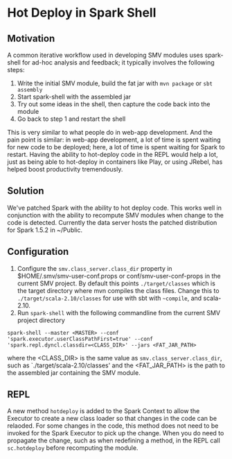 # Hot Deploy in Spark Shell

## Motivation

A common iterative workflow used in developing SMV modules uses spark-shell for ad-hoc analysis and feedback; it typically involves the following steps:

1. Write the initial SMV module, build the fat jar with `mvn package` or `sbt assembly`
2. Start spark-shell with the assembled jar
3. Try out some ideas in the shell, then capture the code back into the module
4. Go back to step 1 and restart the shell

This is very similar to what people do in web-app development. And the pain point is similar: in web-app development, a lot of time is spent waiting for new code to be deployed; here, a lot of time is spent waiting for Spark to restart. Having the ability to hot-deploy code in the REPL would help a lot, just as being able to hot-deploy in containers like Play, or using JRebel, has helped boost productivity tremendously.

## Solution

We've patched Spark with the ability to hot deploy code.  This works well in conjunction with the ability to recompute SMV modules when change to the code is detected.  Currently the data server hosts the patched distribution for Spark 1.5.2 in ~/Public.

## Configuration

1. Configure the `smv.class_server.class_dir` property in $HOME/.smv/smv-user-conf.props or conf/smv-user-conf-props in the current SMV project.  By default this points `./target/classes` which is the target directory where mvn compiles the class files.  Change this to `./target/scala-2.10/classes` for use with sbt with `~compile`, and scala-2.10.
2. Run `spark-shell` with the following commandline from the current SMV project directory
```shell
spark-shell --master <MASTER> --conf 'spark.executor.userClassPathFirst=true' --conf 'spark.repl.dyncl.classdir=<CLASS_DIR>' --jars <FAT_JAR_PATH>
```
where the <CLASS_DIR> is the same value as `smv.class_server.class_dir`, such as `./target/scala-2.10/classes' and the <FAT_JAR_PATH> is the path to the assembled jar containing the SMV module.

## REPL

A new method `hotdeploy` is added to the Spark Context to allow the Executor to create a new class loader so that changes in the code can be relaoded.  For some changes in the code, this method does not need to be invoked for the Spark Executor to pick up the change.  When you do need to propagate the change, such as when redefining a method, in the REPL call `sc.hotdeploy` before recomputing the module.
